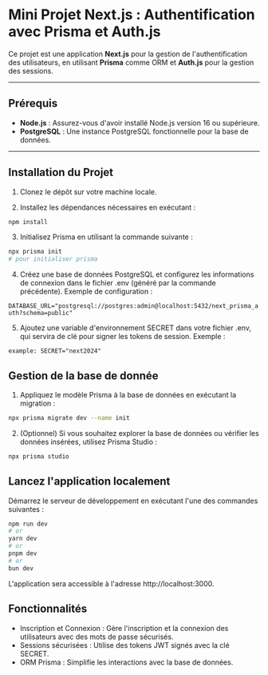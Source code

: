 
# Mini Projet Next.js : Authentification avec Prisma et Auth.js

Ce projet est une application **Next.js** pour la gestion de l'authentification des utilisateurs, en utilisant **Prisma** comme ORM et **Auth.js** pour la gestion des sessions.

---

## Prérequis

- **Node.js** : Assurez-vous d'avoir installé Node.js version 16 ou supérieure.
- **PostgreSQL** : Une instance PostgreSQL fonctionnelle pour la base de données.

---

## Installation du Projet

1. Clonez le dépôt sur votre machine locale.

2. Installez les dépendances nécessaires en exécutant :

 ```bash
npm install
```
   
3. Initialisez Prisma en utilisant la commande suivante :


```bash
npx prisma init
# pour initialiser prisma
```

4. Créez une base de données PostgreSQL et configurez les informations de connexion dans le fichier .env (généré par la commande précédente). Exemple de configuration :

``` DATABASE_URL="postgresql://postgres:admin@localhost:5432/next_prisma_auth?schema=public" ``` 



5. Ajoutez une variable d'environnement SECRET dans votre fichier .env, qui servira de clé pour signer les tokens de session. Exemple :

 ```example: SECRET="next2024" ```




## Gestion de la base de donnée

1. Appliquez le modèle Prisma à la base de données en exécutant la migration :

```bash
npx prisma migrate dev --name init
```

2. (Optionnel) Si vous souhaitez explorer la base de données ou vérifier les données insérées, utilisez Prisma Studio :

```bash
npx prisma studio
```


## Lancez l'application localement

Démarrez le serveur de développement en exécutant l'une des commandes suivantes :

```bash
npm run dev
# or
yarn dev
# or
pnpm dev
# or
bun dev
```

L'application sera accessible à l'adresse http://localhost:3000.


## Fonctionnalités
- Inscription et Connexion : Gère l'inscription et la connexion des utilisateurs avec des mots de passe sécurisés.
- Sessions sécurisées : Utilise des tokens JWT signés avec la clé SECRET.
- ORM Prisma : Simplifie les interactions avec la base de données.